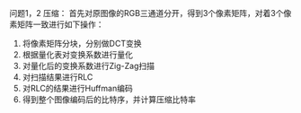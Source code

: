 问题1，2
压缩：
首先对原图像的RGB三通道分开，得到3个像素矩阵，对着3个像素矩阵一致进行如下操作：
1. 将像素矩阵分块，分别做DCT变换
2. 根据量化表对变换系数进行量化
3. 对量化后的变换系数进行Zig-Zag扫描
4. 对扫描结果进行RLC
5. 对RLC的结果进行Huffman编码
6. 得到整个图像编码后的比特序，并计算压缩比特率